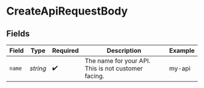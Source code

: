 # CreateApiRequestBody


## Fields

| Field                                               | Type                                                | Required                                            | Description                                         | Example                                             |
| --------------------------------------------------- | --------------------------------------------------- | --------------------------------------------------- | --------------------------------------------------- | --------------------------------------------------- |
| `name`                                              | *string*                                            | :heavy_check_mark:                                  | The name for your API. This is not customer facing. | my-api                                              |
